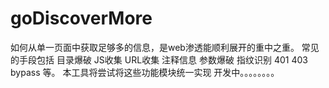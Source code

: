 # goDiscoverMore

如何从单一页面中获取足够多的信息，是web渗透能顺利展开的重中之重。
常见的手段包括  目录爆破  JS收集 URL收集 注释信息 参数爆破 指纹识别   401 403 bypass 等。
本工具将尝试将这些功能模块统一实现
开发中。。。。。。。。
